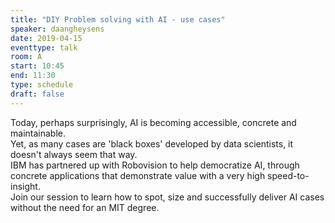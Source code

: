 ```yaml
---
title: "DIY Problem solving with AI - use cases"
speaker: daangheysens
date: 2019-04-15
eventtype: talk
room: A
start: 10:45
end: 11:30
type: schedule
draft: false
---
```


Today, perhaps surprisingly, AI is becoming accessible, concrete and maintainable.  
Yet, as many cases are 'black boxes' developed by data scientists, it doesn't always seem that way.  
IBM has partnered up with Robovision to help democratize AI,
through concrete applications that demonstrate value with a very high speed-to-insight.  
Join our session to learn how to spot, size and successfully deliver AI cases without the need for an MIT degree.  

